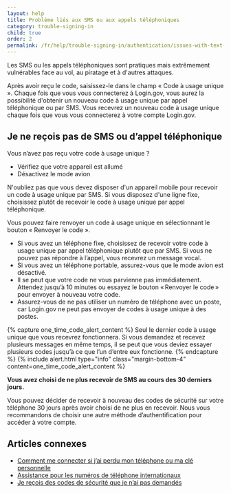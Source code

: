 ```yaml
---
layout: help
title: Problème liés aux SMS ou aux appels téléphoniques
category: trouble-signing-in
child: true
order: 2
permalink: /fr/help/trouble-signing-in/authentication/issues-with-text-sms-phone-call/
---
```


Les SMS ou les appels téléphoniques sont pratiques mais extrêmement vulnérables face au vol, au piratage et à d'autres attaques.

Après avoir reçu le code, saisissez-le dans le champ « Code à usage unique ». Chaque fois que vous vous connecterez à Login.gov, vous aurez la possibilité d'obtenir un nouveau code à usage unique par appel téléphonique ou par SMS. Vous recevrez un nouveau code à usage unique chaque fois que vous vous connecterez à votre compte Login.gov.

## Je ne reçois pas de SMS ou d’appel téléphonique

Vous n’avez pas reçu votre code à usage unique ?
* Vérifiez que votre appareil est allumé
* Désactivez le mode avion

N'oubliez pas que vous devez disposer d'un appareil mobile pour recevoir un code à usage unique par SMS. Si vous disposez d'une ligne fixe, choisissez plutôt de recevoir le code à usage unique par appel téléphonique.

Vous pouvez faire renvoyer un code à usage unique en sélectionnant le bouton « Renvoyer le code ».
* Si vous avez un téléphone fixe, choisissez de recevoir votre code à usage unique par appel téléphonique plutôt que par SMS. Si vous ne pouvez pas répondre à l’appel, vous recevrez un message vocal.
* Si vous avez un téléphone portable, assurez-vous que le mode avion est désactivé.
* Il se peut que votre code ne vous parvienne pas immédiatement. Attendez jusqu’à 10 minutes ou essayez le bouton « Renvoyer le code » pour envoyer à nouveau votre code.
* Assurez-vous de ne pas utiliser un numéro de téléphone avec un poste, car Login.gov ne peut pas envoyer de codes à usage unique à des postes.

{% capture one_time_code_alert_content %}
Seul le dernier code à usage unique que vous recevrez fonctionnera. Si vous demandez et recevez plusieurs messages en même temps, il se peut que vous deviez essayer plusieurs codes jusqu’à ce que l’un d’entre eux fonctionne.
{% endcapture %}
{% include alert.html type="info" class="margin-bottom-4" content=one_time_code_alert_content %}

**Vous avez choisi de ne plus recevoir de SMS au cours des 30 derniers jours.**

Vous pouvez décider de recevoir à nouveau des codes de sécurité sur votre téléphone 30 jours après avoir choisi de ne plus en recevoir. Nous vous recommandons de choisir une autre méthode d’authentification pour accéder à votre compte.

## Articles connexes

* [Comment me connecter si j’ai perdu mon téléphone ou ma clé personnelle](#)
* [Assistance pour les numéros de téléphone internationaux](#)
* [Je reçois des codes de sécurité que je n’ai pas demandés](#)
